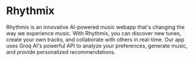 # Rhythmix
Rhythmix is an innovative AI-powered music webapp that's changing the way we experience music. With Rhythmix, you can discover new tunes, create your own tracks, and collaborate with others in real-time. Our app uses Groq AI's powerful API to analyze your preferences, generate music, and provide personalized recommendations.

